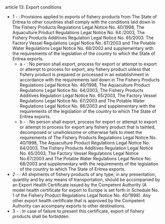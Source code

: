 article 13: Export conditions

<ul>
			<li>1 - : Provisions applied to exports of fishery products from The State of Eritrea to other countries shall comply with the conditions laid down in The Fishery Products Regulations Legal Notice No. 40&#x2F;1998, The Aquaculture Product Regulations Legal Notice No. 64 &#x2F;2003, The Fishery Products Additives Regulation Legal Notice No. 65&#x2F;2003. The Factory Vessel Regulations Legal Notice No. 67&#x2F;2003 and The Potable Water Regulations Legal Notice No. 68&#x2F;2003 and supplementary with the requirements of the legislation of the country to which the State of Eritrea exports.<ul>
						<li>a - : No person shall export, process for export or attempt to export or attempt to process for export, any fishery product unless that fishery product is prepared or processed in an establishment in accordance with the requirements laid down in The Fishery Products Regulations Legal Notice No. 40&#x2F;1998, The Aquaculture Product Regulations Legal Notice No. 64&#x2F;2003, The Fishery Products Additives Regulation Legal Notice No. 65&#x2F;2003, The Factory Vessel Regulations Legal Notice No. 67&#x2F;2003 and The Potable Water Regulations Legal Notice No. 68&#x2F;2003 and supplementary with the requirements of the legislation of the country to which The State of Eritrea exports.<ul>
						</ul></li>						<li>b - : No person shall export, process for export or attempt to export or attempt to process for export any fishery product that is tainted, decomposed or unwholesome or otherwise fails to meet the requirements of The Fishery Products Regulations Legal Notice No. 40&#x2F;1998, The Aquaculture Product Regulations Legal Notice No. 64&#x2F;2003, The Fishery Products Additives Regulation Legal Notice No. 65&#x2F;2003, The Factory Vessel Regulations Legal Notice No.67&#x2F;2003 and The Potable Water Regulations Legal Notice No. 68&#x2F;2003 and supplementary with the requirements of the legislation of the country to which The State of Eritrea exports.<ul>
						</ul></li>			</ul></li>			<li>2 - : All shipments of fishery products of any type, in any presentation, quantity and by any means of transportation, should be accompanied by an Export Health Certificate issued by the Competent Authority (A model health certificate for export to Europe is set forth in Schedule No. 1 of the Fishery Product Regulations Legal Notice No. 40&#x2F;1998). Any other export health certificate that is approved by the Competent Authority can accompany exports to other destinations.<ul>
			</ul></li>			<li>3 - : In case of failure to present this certificate, export of fishery products shall be forbidden.<ul>
			</ul></li></ul>